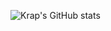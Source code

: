 ![Krap's GitHub stats](https://github-readme-stats.vercel.app/api?username=krapjost&show_icons=true&theme=dark)
